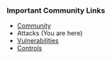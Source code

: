 ### Important Community Links

* [Community](/www-community)
* Attacks (You are here)
* [Vulnerabilities](/www-community/vulnerabilities)
* [Controls](/www-community/controls)
